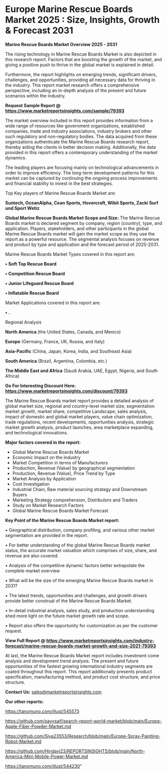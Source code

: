 # Europe  Marine Rescue Boards Market 2025 : Size, Insights, Growth & Forecast 2031

<Strong> Marine Rescue Boards Market Overview 2025 - 2031</strong>

The rising technology in Marine Rescue Boards Market is also depicted in this research report. Factors that are boosting the growth of the market, and giving a positive push to thrive in the global market is explained in detail.

Furthermore, the report highlights on emerging trends, significant drivers, challenges, and opportunities, providing all necessary data for thriving in the industry. This report market research offers a comprehensive perspective, including an in-depth analysis of the present and future scenarios within the industry.

<strong>Request Sample Report @ <a href=https://www.marketreportsinsights.com/sample/79393>https://www.marketreportsinsights.com/sample/79393</a></strong>

The market overview included in this report provides information from a wide range of resources like government organizations, established companies, trade and industry associations, industry brokers and other such regulatory and non-regulatory bodies. The data acquired from these organizations authenticate the Marine Rescue Boards research report, thereby aiding the clients in better decision making. Additionally, the data provided in this report offers a contemporary understanding of the market dynamics.

The leading players are focusing mainly on technological advancements in order to improve efficiency. The long-term development patterns for this market can be captured by continuing the ongoing process improvements and financial stability to invest in the best strategies.

Top Key players of Marine Rescue Boards Market are:

<strong>Suntech, OceanAlpha, Cean Sports, Hovercraft, Wibit Sports, Zacki Surf und Sport Wetiz</strong>

<strong><b>Global Marine Rescue Boards Market Scope and Size:</b></strong>
The Marine Rescue Boards market is declared segment by company, region (country), type, and application. Players, stakeholders, and other participants in the global Marine Rescue Boards market will gain the market scope as they use the report as a powerful resource. The segmental analysis focuses on revenue and product by type and application and the forecast period of 2025-2031.

Marine Rescue Boards Market Types covered in this report are:

<strong>• Soft Top Rescue Board

• Competition Rescue Board

• Junior Lifeguard Rescue Board

• Inflatable Rescue Board</strong>

Market Applications covered in this report are:

<strong>• .</strong> 

Regional Analysis

<strong>North America</strong> (the United States, Canada, and Mexico)

<strong>Europe</strong> (Germany, France, UK, Russia, and Italy)

<strong>Asia-Pacific</strong> (China, Japan, Korea, India, and Southeast Asia)

<strong>South America</strong> (Brazil, Argentina, Colombia, etc.)

<strong>The Middle East and Africa</strong> (Saudi Arabia, UAE, Egypt, Nigeria, and South Africa)

<strong>Go For Interesting Discount Here: <a href=https://www.marketreportsinsights.com/discount/79393>https://www.marketreportsinsights.com/discount/79393</a></strong>

The Marine Rescue Boards market report provides a detailed analysis of global market size, regional and country-level market size, segmentation market growth, market share, competitive Landscape, sales analysis, impact of domestic and global market players, value chain optimization, trade regulations, recent developments, opportunities analysis, strategic market growth analysis, product launches, area marketplace expanding, and technological innovations.

<strong><b>Major factors covered in the report:</b></strong>
<ul>
  <li>Global Marine Rescue Boards Market </li>
  <li>Economic Impact on the Industry</li>
  <li>Market Competition in terms of Manufacturers</li>
  <li>Production, Revenue (Value) by geographical segmentation</li>
  <li>Production, Revenue (Value), Price Trend by Type</li>
  <li>Market Analysis by Application</li>
  <li>Cost Investigation</li>
  <li>Industrial Chain, Raw material sourcing strategy and Downstream Buyers</li>
  <li>Marketing Strategy comprehension, Distributors and Traders</li>
  <li>Study on Market Research Factors</li>
  <li>Global Marine Rescue Boards Market Forecast</li>
</ul>

<strong><b>Key Point of the Marine Rescue Boards Market report:</b></strong>

• Geographical distribution, company profiling, and various other market segmentation are provided in the report.

• For better understanding of the global Marine Rescue Boards market status, the accurate market valuation which comprises of size, share, and revenue are also covered.

• Analysis of the competitive dynamic factors better extrapolate the complete market overview

• What will be the size of the emerging Marine Rescue Boards market in 2031?

• The latest trends, opportunities and challenges, and growth drivers provide better construal of the Marine Rescue Boards Market.

• In-detail industrial analysis, sales study, and production understanding shed more light on the future market growth rate and scope.

• Report also offers the opportunity for customization as per the customer request.

<strong><b>View Full Report @ <a href=https://www.marketreportsinsights.com/industry-forecast/marine-rescue-boards-market-growth-and-size-2021-79393>https://www.marketreportsinsights.com/industry-forecast/marine-rescue-boards-market-growth-and-size-2021-79393</a></b></strong>


At last, the Marine Rescue Boards Market report includes investment come analysis and development trend analysis. The present and future opportunities of the fastest growing international industry segments are coated throughout this report. This report additionally presents product specification, manufacturing method, and product cost structure, and price structure.

<strong>Contact Us:</strong>
sales@marketreportsinsights.com

<strong>Our other reports:</strong>

<a href=https://tanomuno.com/illust/545573>https://tanomuno.com/illust/545573</a>

<a href=https://github.com/sayysaif/search-report-world-market/blob/main/Europe-Apple-Fiber-Powder-Market.md>https://github.com/sayysaif/search-report-world-market/blob/main/Europe-Apple-Fiber-Powder-Market.md</a>

<a href=https://github.com/Siya23553/Research/blob/main/Europe-Spray-Painting-Robot-Market.md>https://github.com/Siya23553/Research/blob/main/Europe-Spray-Painting-Robot-Market.md</a>

<a href=https://github.com/Hindavi23/REPORTSINSIGHTS/blob/main/North-America-Mini-Mobile-Power-Market.md>https://github.com/Hindavi23/REPORTSINSIGHTS/blob/main/North-America-Mini-Mobile-Power-Market.md</a>

<a href=https://tanomuno.com/illust/544230>https://tanomuno.com/illust/544230</a>"
